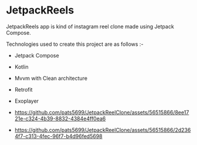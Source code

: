 # JetpackReels
JetpackReels app is kind of instagram reel clone made using Jetpack Compose.

Technologies used to create this project are as follows :- 
- Jetpack Compose
- Kotlin
- Mvvm with Clean architecture
- Retrofit
- Exoplayer

- https://github.com/pats5699/JetpackReelClone/assets/56515866/8ee1721e-c324-4b39-8832-4384e4ff0ea6

- https://github.com/pats5699/JetpackReelClone/assets/56515866/2d2364f7-c313-4fec-96f7-b4d96fed5698
